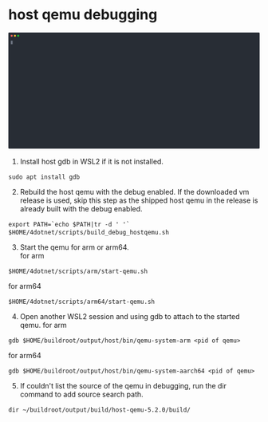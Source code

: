 # host qemu debugging
<!--img src="armhostqemu_demo_120.gif" width="1500"/-->

![host qemu debug demo ](armhostqemu_demo.svg)
1. Install host gdb in WSL2 if it is not installed.
~~~
sudo apt install gdb
~~~
2. Rebuild the host qemu with the debug enabled. If the downloaded vm release is used, skip this step as the shipped host qemu in the release is already built with the debug enabled.
~~~
export PATH=`echo $PATH|tr -d ' '`
$HOME/4dotnet/scripts/build_debug_hostqemu.sh
~~~
3. Start the qemu for arm or arm64.  
for arm  
~~~
$HOME/4dotnet/scripts/arm/start-qemu.sh
~~~  
for arm64  
~~~
$HOME/4dotnet/scripts/arm64/start-qemu.sh
~~~  
4. Open another WSL2 session and using gdb to attach to the started qemu.
for arm  
~~~
gdb $HOME/buildroot/output/host/bin/qemu-system-arm <pid of qemu>
~~~
for arm64  
~~~
gdb $HOME/buildroot/output/host/bin/qemu-system-aarch64 <pid of qemu>
~~~
5. If couldn't list the source of the qemu in debugging, run the dir command to add source search path.  
~~~
dir ~/buildroot/output/build/host-qemu-5.2.0/build/
~~~  